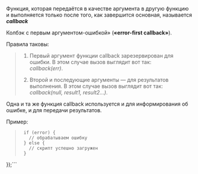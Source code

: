 Функция, которая передаётся в качестве аргумента в другую функцию и выполняется только после того, как завершится основная, называется ***callback***

Колбэк с первым аргументом-ошибкой» (**«error-first callback»**).

Правила таковы:

>1. Первый аргумент функции callback зарезервирован для ошибки. В этом случае вызов выглядит вот так:  
>*callback(err)*.
>
>2. Второй и последующие аргументы — для результатов выполнения. В этом случае вызов выглядит вот так:  
>*callback(null, result1, result2…)*.

Одна и та же функция callback используется и для информирования об ошибке, и для передачи результатов.

Пример:
>```loadScript('/my/script.js', function(error, script) {
>  if (error) {
>    // обрабатываем ошибку
>  } else {
>    // скрипт успешно загружен
>  }
});```